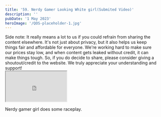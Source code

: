 ```yaml
---
title: '59. Nerdy Gamer Looking White girl(Submited Video)'
description: ''
pubDate: '1 May 2023'
heroImage: '/QOS-placeholder-1.jpg'
---
```

<div class="video_paragraph_header"> Side note: It really means a lot to us if you could refrain from sharing the content elsewhere. It's not just about privacy, but it also helps us keep things fair and affordable for everyone. We're working hard to make sure our prices stay low, and when content gets leaked without credit, it can make things tough. So, if you do decide to share, please consider giving a shoutout/credit to the website. We truly appreciate your understanding and support!</div>

<iframe src="https://drive.google.com/file/d/1jZ2ldJiYQH31QWjZXAVAwl7x4o6MlEgT/preview" width="200" height="100" allow="autoplay" allowfullscreen="allowfullscreen"></iframe>

Nerdy gamer girl does some raceplay.
<br>
<br>
<!---<a class="read_more" href="https://drive.google.com/file/d/1jZ2ldJiYQH31QWjZXAVAwl7x4o6MlEgT/view?usp=sharing">Download</a>--->